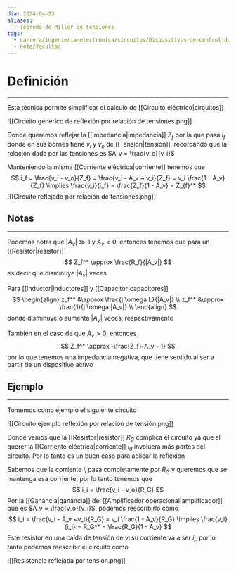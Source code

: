 ```yaml
---
dia: 2024-04-23
aliases:
  - Teorema de Miller de tensiones
tags:
  - carrera/ingeniería-electrónica/circuitos/Dispositivos-de-control-de-señal-y-en-conmutación
  - nota/facultad
---
```

# Definición
---
Esta técnica permite simplificar el calculo de [[Circuito eléctrico|circuitos]]

![[Circuito genérico de reflexión por relación de tensiones.png]]

Donde queremos reflejar la [[Impedancia|impedancia]] $Z_f$ por la que pasa $i_f$ donde en sus bornes tiene $v_i$ y $v_o$ de [[Tensión|tensión]], recordando que la relación dada por las tensiones es $A_v = \frac{v_o}{v_i}$ 

Manteniendo la misma [[Corriente eléctrica|corriente]] tenemos que $$ i_f = \frac{v_i - v_o}{Z_f} = \frac{v_i - A_v ~ v_i}{Z_f} = v_i \frac{1 - A_v}{Z_f} \implies \frac{v_i}{i_f} = \frac{Z_f}{1 - A_v} = Z_{f}^* $$
![[Circuito reflejado por relación de tensiones.png]]

## Notas
---
Podemos notar que $|A_v| \gg 1$ y $A_v < 0$, entonces tenemos que para un [[Resistor|resistor]] $$ Z_f^* \approx \frac{R_f}{|A_v|} $$ es decir que disminuye $|A_v|$ veces.

Para [[Inductor|inductores]] y [[Capacitor|capacitores]] $$ \begin{align} 
	z_f^* &\approx \frac{j \omega L}{|A_v|} \\
	z_f^* &\approx \frac{1}{j \omega |A_v|} \\
\end{align} $$ donde disminuye o aumenta $|A_v|$ veces, respectivamente

También en el caso de que $A_v > 0$, entonces $$ Z_f^* \approx -\frac{Z_f}{A_v - 1} $$ por lo que tenemos una impedancia negativa, que tiene sentido al ser a partir de un dispositivo activo

## Ejemplo
---
Tomemos como ejemplo el siguiente circuito

![[Circuito ejemplo reflexión por relación de tensión.png]]

Donde vemos que la [[Resistor|resistor]] $R_G$ complica el circuito ya que al querer la [[Corriente eléctrica|corriente]] $i_d$ involucra más partes del circuito. Por lo tanto es un buen caso para aplicar la reflexión 

Sabemos que la corriente $i_i$ pasa completamente por $R_G$ y queremos que se mantenga esa corriente, por lo tanto tenemos que $$ i_i = \frac{v_i - v_o}{R_G} $$
Por la [[Ganancia|ganancia]] del [[Amplificador operacional|amplificador]] que es $A_v = \frac{v_o}{v_i}$, podemos reescribirlo como $$ i_i = \frac{v_i - A_v ~v_i}{R_G} = v_i \frac{1 - A_v}{R_G} \implies \frac{v_i}{i_i} = R_G^* = \frac{R_G}{1 - A_v} $$
Este resistor en una caída de tensión de $v_i$ su corriente va a ser $i_i$, por lo tanto podemos reescribir el circuito como

![[Resistencia reflejada por tensión.png]]

